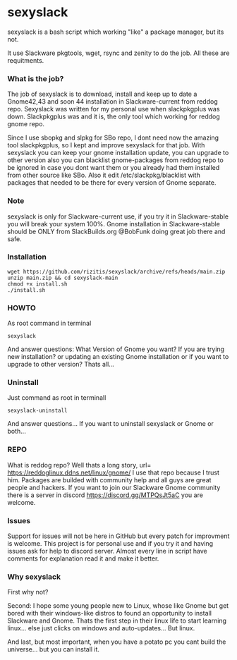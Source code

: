# sexyslack
sexyslack is a bash script which working "like" a package manager, but its not.

It use Slackware pkgtools, wget, rsync and zenity to do the job. All these are requitments.
### What is the job? 
The job of sexyslack is to download, install and keep up to date a Gnome42,43 and soon 44 installation in Slackware-current from reddog repo.
Sexyslack was written for my personal use when slackpkgplus was down. Slackpkgplus was and it is, the only tool which working for reddog gnome repo.

Since I use sbopkg and slpkg for SBo repo, I dont need now the amazing tool slackpkgplus, so I kept and improve sexyslack for that job.
With sexyslack you can keep your gnome installation update, you can upgrade to other version also you can blacklist gnome-packages from reddog repo 
to be ignored in case you dont want them or you already had them installed from other source like SBo. 
Also it edit /etc/slackpkg/blacklist with packages that needed to be there for every version of Gnome separate. 
### Note 
sexyslack is only for Slackware-current use, if you try it in Slackware-stable you will break your system 100%.
Gnome installation in Slackware-stable should be ONLY from SlackBuilds.org @BobFunk doing great job there and safe.  

### Installation
```
wget https://github.com/rizitis/sexyslack/archive/refs/heads/main.zip
unzip main.zip && cd sexyslack-main
chmod +x install.sh
./install.sh
```

### HOWTO
As root command in terminal
```
sexyslack
```
And answer questions:
What Version of Gnome you want?
If you are trying new installation? or updating an existing Gnome installation or if you want to upgrade to other version?
Thats all... 

### Uninstall
Just command as root in terminall 
```
sexyslack-uninstall
```
And answer questions...
If you want to uninstall sexyslack or Gnome or both...

### REPO
What is reddog repo?
Well thats a long story, url= https://reddoglinux.ddns.net/linux/gnome/
I use that repo because I trust him. Packages are builded with community help and all guys are great people and hackers.
If you want to join our Slackware Gnome community there is a server in discord https://discord.gg/MTPQsJt5aC you are welcome. 

### Issues
Support for issues will not be here in GitHub but every patch for improvment is welcome.
This project is for personal use and if you try it and having issues ask for help to discord server.
Almost every line in script have comments for explanation read it and make it better. 

### Why sexyslack
First why not? 

Second: I hope some young people new to Linux, whose like Gnome but get bored with their windows-like distros to found an opportunity
to install Slackware and Gnome. Thats the first step in their linux life to start learning linux... else just clicks on windows and auto-updates...
But linux.

And last, but most important, when you have a potato pc you cant build the universe... but you can install it.
